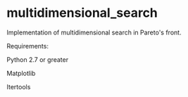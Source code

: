 # multidimensional_search
Implementation of multidimensional search in Pareto's front.

Requirements:

Python 2.7 or greater

Matplotlib

Itertools
